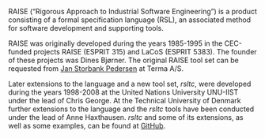 RAISE (“Rigorous Approach to Industrial Software Engineering”) is a product consisting of a formal specification language (RSL), an associated method for software development and supporting tools.

RAISE was originally developed during the years 1985-1995 in the CEC-funded projects RAISE (ESPRIT 315) and LaCoS (ESPRIT 5383). The founder of these projects was Dines Bjørner. The original RAISE tool set can be requested from [Jan Storbank Pedersen](mailto:jnp@terma.com) at Terma A/S.

Later extensions to the language and a new tool set, _rsltc_, were developed during the years 1998-2008 at the United Nations University UNU-IIST under the lead of Chris George. At the Technical University of Denmark further extensions to the language and the _rsltc_ tools have been conducted under the lead of Anne Haxthausen. _rsltc_ and some of its extensions, as well as some examples, can be found at [GitHub](https://github.com/raisetools?tab=repositories).
